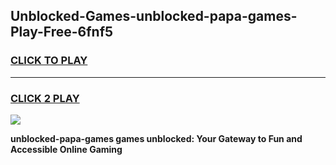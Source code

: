 
## Unblocked-Games-unblocked-papa-games-Play-Free-6fnf5
<h3>
<a href="https://premium76.site?title=unblocked-papa-games&ref=23A">CLICK TO PLAY</a></h3>
<hr>

<h3>
<a href="https://premium76.site?title=unblocked-papa-games&ref=23A">CLICK 2 PLAY</a>
  
</h3>

<a href="https://premium76.site?title=unblocked-papa-games&ref=23A"><img src="https://clearcache.store/games.png"></a>


**unblocked-papa-games games unblocked: Your Gateway to Fun and Accessible Online Gaming**
